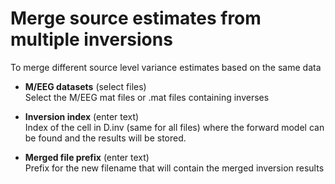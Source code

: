 # Merge source estimates from multiple inversions  
To merge different source level variance estimates based on the same data   

* **M/EEG datasets** (select files)  
Select the M/EEG mat files or .mat files containing inverses   

* **Inversion index** (enter text)  
Index of the cell in D.inv (same for all files) where the forward model can be found and the results will be stored.   

* **Merged file prefix** (enter text)  
Prefix for the new filename that will contain the merged inversion results   
